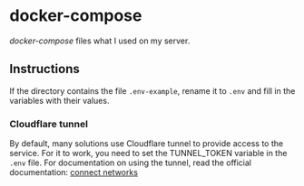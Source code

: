 # docker-compose

_docker-compose_ files what I used on my server.

## Instructions

If the directory contains the file `.env-example`, rename it to `.env` and fill in the variables with their
values.

### Cloudflare tunnel

By default, many solutions use Cloudflare tunnel to provide access to the service. For it to work, you need to set the
TUNNEL_TOKEN variable in the `.env` file. For documentation on using the tunnel, read the official documentation:
[connect networks][1]

[1]: https://developers.cloudflare.com/cloudflare-one/connections/connect-networks/
